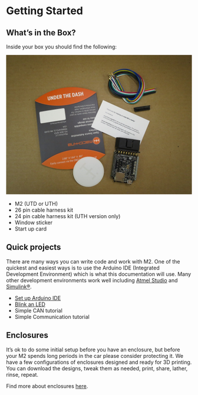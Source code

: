 # Getting Started

## What’s in the Box?
Inside your box you should find the following:


<img src="/images/WIB_UTD.png" width="640" />

- M2 (UTD or UTH)
- 26 pin cable harness kit
- 24 pin cable harness kit (UTH version only)
- Window sticker
- Start up card

## Quick projects

There are many ways you can write code and work with M2. One of the quickest and easiest ways is to use the Arduino IDE (Integrated Development Environment) which is what this documentation will use. Many other development environments work well including [Atmel Studio](http://www.microchip.com/development-tools/atmel-studio-7) and [Simulink®](https://www.mathworks.com/products/simulink.html).


- [Set up Arduino IDE](./arduino.md)
- [Blink an LED](./arduino.md#running-your-first-sketch)
- Simple CAN tutorial
- Simple Communication tutorial

## Enclosures

It’s ok to do some initial setup before you have an enclosure, but before your M2 spends long periods in the car please consider protecting it. We have a few configurations of enclosures designed and ready for 3D printing. You can download the designs, tweak them as needed, print, share, lather, rinse, repeat.


Find more about enclosures [here](../technical-references/enclosures.md).
